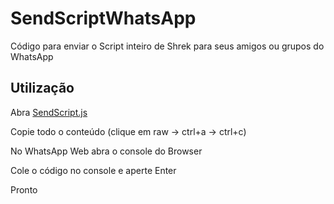 # SendScriptWhatsApp

Código para enviar o Script inteiro de Shrek para seus amigos ou grupos do WhatsApp

## Utilização

Abra [SendScript.js](https://github.com/Elanio-Bros/SendScriptWhatsApp/blob/main/SendScript.js)

Copie todo o conteúdo (clique em raw -> ctrl+a -> ctrl+c)

No WhatsApp Web abra o console do Browser

Cole o código no console e aperte Enter

Pronto
